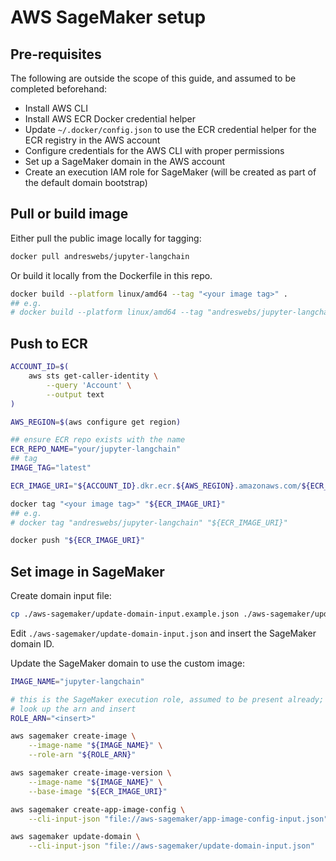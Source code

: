 # AWS SageMaker setup

## Pre-requisites

The following are outside the scope of this guide, and assumed to be completed
beforehand:

- Install AWS CLI
- Install AWS ECR Docker credential helper
- Update `~/.docker/config.json` to use the ECR credential helper for the ECR
  registry in the AWS account
- Configure credentials for the AWS CLI with proper permissions
- Set up a SageMaker domain in the AWS account
- Create an execution IAM role for SageMaker (will be created as part of the
  default domain bootstrap)

## Pull or build image

Either pull the public image locally for tagging:

```sh
docker pull andreswebs/jupyter-langchain
```

Or build it locally from the Dockerfile in this repo.

```sh
docker build --platform linux/amd64 --tag "<your image tag>" .
## e.g.
# docker build --platform linux/amd64 --tag "andreswebs/jupyter-langchain" .
```

## Push to ECR

```sh
ACCOUNT_ID=$(
    aws sts get-caller-identity \
        --query 'Account' \
        --output text
)

AWS_REGION=$(aws configure get region)

## ensure ECR repo exists with the name
ECR_REPO_NAME="your/jupyter-langchain"
## tag
IMAGE_TAG="latest"

ECR_IMAGE_URI="${ACCOUNT_ID}.dkr.ecr.${AWS_REGION}.amazonaws.com/${ECR_REPO_NAME}:${IMAGE_TAG}"

docker tag "<your image tag>" "${ECR_IMAGE_URI}"
## e.g.
# docker tag "andreswebs/jupyter-langchain" "${ECR_IMAGE_URI}"

docker push "${ECR_IMAGE_URI}"
```

## Set image in SageMaker

Create domain input file:

```sh
cp ./aws-sagemaker/update-domain-input.example.json ./aws-sagemaker/update-domain-input.json
```

Edit `./aws-sagemaker/update-domain-input.json` and insert the SageMaker domain
ID.

Update the SageMaker domain to use the custom image:

```sh
IMAGE_NAME="jupyter-langchain"

# this is the SageMaker execution role, assumed to be present already;
# look up the arn and insert
ROLE_ARN="<insert>"

aws sagemaker create-image \
    --image-name "${IMAGE_NAME}" \
    --role-arn "${ROLE_ARN}"

aws sagemaker create-image-version \
    --image-name "${IMAGE_NAME}" \
    --base-image "${ECR_IMAGE_URI}"

aws sagemaker create-app-image-config \
    --cli-input-json "file://aws-sagemaker/app-image-config-input.json"

aws sagemaker update-domain \
    --cli-input-json "file://aws-sagemaker/update-domain-input.json"
```
